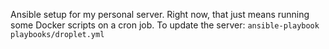 Ansible setup for my personal server. Right now, that just means running
some Docker scripts on a cron job. To update the server: `ansible-playbook playbooks/droplet.yml`
